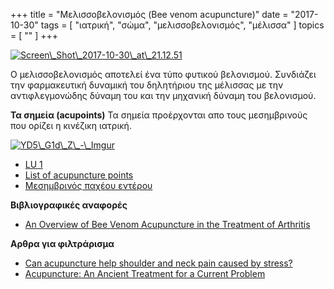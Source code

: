 +++
title = "Μελισσοβελονισμός (Bee venom acupuncture)"
date = "2017-10-30"
tags = [ "ιατρική", "σώμα", "μελισσοβελονισμός", "μέλισσα" ]
topics = [ "" ]
+++

<div class="HTML">
<a href='https://postimages.org/' target='\_blank'><img src='https://s26.postimg.org/qzsaqlcex/Screen\_Shot\_2017-10-30\_at\_21.12.51.png' border='0' alt='Screen\_Shot\_2017-10-30\_at\_21.12.51'/></a>

</div>

Ο μελισσοβελονισμός αποτελεί ένα τύπο φυτικού βελονισμού. Συνδιάζει την φαρμακευτική δυναμική του δηλητήριου της μέλισσας με την αντιφλεγμονώδης δύναμη του και την μηχανική δύναμη του βελονισμού.

**Τα σημεία (acupoints)** Τα σημεία προέρχονται απο τους μεσημβρινούς που ορίζει η κινέζικη ιατρική.

<div class="HTML">
<a href='https://postimg.org/image/yh1i5t1xx/' target='\_blank'><img src='https://s26.postimg.org/y4a3zmjo9/YD5\_G1d\_Z\_-\_Imgur.jpg' border='0' alt='YD5\_G1d\_Z\_-\_Imgur'/></a>

</div>

-   [LU 1](https://theory.yinyanghouse.com/acupuncturepoints/li1)
-   [List of acupuncture points](https://en.wikipedia.org/wiki/List_of_acupuncture_points)
-   [Μεσημβρινός παχέου εντέρου](https://theory.yinyanghouse.com/acupuncturepoints/largeintestine_meridian_graphic)

**Βιβλιογραφικές αναφορές**

-   [An Overview of Bee Venom Acupuncture in the Treatment of Arthritis](http://www.ncbi.nlm.nih.gov/pmc/articles/PMC1062163/)

**Αρθρα για φιλτράρισμα**

-   [Can acupuncture help shoulder and neck pain caused by stress?](http://www.acupuncture.org.uk/public-content/public-ask-an-expert/ask-an-expert-neuro-and-psycho-logical/ask-an-expert-neuro-and-psycho-logical-stress/3285-can-acupuncture-help-shoulder-and-neck-pain-caused-by-stress.html)
-   [Acupuncture: An Ancient Treatment for a Current Problem](http://www.spine-health.com/treatment/alternative-care/acupuncture-ancient-treatment-a-current-problem)
